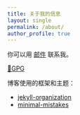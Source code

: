 ```yaml
---
title: 关于我的信息
layout: single
permalink: /about/
author_profile: true
---
```


你可以用 [邮件](mailto:m@zcq100.com) 联系我。

[🔑GPG](https://keys.openpgp.org/vks/v1/by-fingerprint/B9FEB564A159693D3F3C3A906BD6B2A2E4A030E3)

博客使用的框架和主题：
- [jekyll-organization](https://github.com/jekyll)
- [minimal-mistakes](https://github.com/mmistakes/minimal-mistakes)
